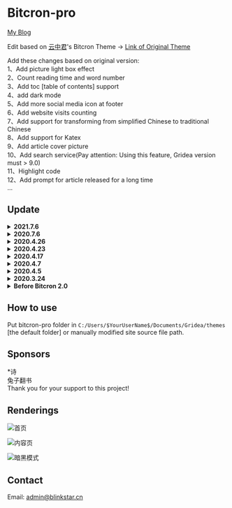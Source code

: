 # Bitcron-pro
[My Blog](https://blog.blinkstar.cn) 

Edit based on [云中君](https://shanbu.fun)'s Bitcron Theme -> [Link of Original Theme](https://github.com/alterfang/gridea-theme-bitcron)  

Add these changes based on original version:  
1、Add picture light box effect  
2、Count reading time and word number  
3、Add toc [table of contents] support  
4、add dark mode  
5、Add more social media icon at footer  
6、Add website visits counting  
7、Add support for transforming from simplified Chinese to traditional Chinese  
8、Add support for Katex  
9、Add article cover picture  
10、Add search service(Pay attention: Using this feature, Gridea version must > 9.0)  
11、Highlight code  
12、Add prompt for article released for a long time  
...


## Update

<details>
<summary><b>2021.7.6</b></summary>
<pre>
<ul>
1、Fix fuzzy search bug
2、Fix katex rendering bug
</ul>
</pre>
</details>

<details>
<summary><b>2020.7.6</b></summary>
<pre>
<ul>
1、Fix a bug
</ul>
</pre>
</details>

<details>
<summary><b>2020.4.26</b></summary>
<pre>
<ul>
1、Modularize `main.less` 
</ul>
</pre>
</details>

<details>
<summary><b>2020.4.23</b></summary>
<pre>
<ul>
1、Fix icon display in footer 
2、Add zhihu icon
</ul>
</pre>
</details>

<details>
<summary><b>2020.4.17</b></summary>
<pre>
<ul>
1、添加 google analytics  
2、修复search.ejs中的问题
</ul>
</pre>
</details>

<details>
<summary><b>2020.4.7</b></summary>
<pre>
<ul>
1、Fix display problem when using Chinese as site title
</ul>
</pre>
</details>

<details>
<summary><b>2020.4.5</b></summary>
<pre>
<ul>
1、Fix the footer problem
</ul>
</pre>
</details>

<details>
<summary><b>2020.3.24</b></summary>
<pre>
<ul>
1、Upload Bitcron-pro 2.0
</ul>
</pre>
</details>

<details>
<summary><b>Before Bitcron 2.0</b></summary>
<pre>
<ul>
1、Fix the problem of not showing telegram icon
2、Add Spring festival feature
3、Fix the display of reward button
4、Fix the bug of opening some link in new tab
5、Add "prev posts" and "new posts" links in archives
6、Optimize the display of table of content 
7、Fix bug in dark mode
8、Special feature - Christmas features(thank ant design)
9、Add toc
10、Add support for picture light box
11、Cancel Pjax function because it doesn't support some js
12、Fix pjax bug
13、Add word number support in home page
14、Replace icon in post page
15、Fix display of donate qrcode
</ul>
</pre>
</details>

## How to use

Put bitcron-pro folder in `C:/Users/$YourUserName$/Documents/Gridea/themes` [the default folder] or manually modified site source file path.

## Sponsors
\*诗   
兔子翻书  
Thank you for your support to this project!

## Renderings
![首页](https://cdn.jsdelivr.net/gh/qyxtim/bitcron-pro@master/images/index.png)

![内容页](https://cdn.jsdelivr.net/gh/qyxtim/bitcron-pro@master/images/post.png)

![暗黑模式](https://cdn.jsdelivr.net/gh/qyxtim/bitcron-pro@master/images/darkmode.png)

## Contact  
Email: admin@blinkstar.cn